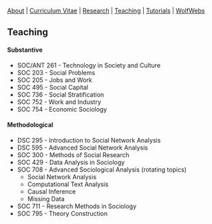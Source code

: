 [About](https://stevemcd1.github.io/) | [Curriculum Vitae](/cv.pdf) | [Research](/research.md) | [Teaching](/teaching.html) | [Tutorials](/tutorials/) | [WolfWebs](/WolfWebs/) 
## Teaching
#### Substantive
- SOC/ANT 261 - Technology in Society and Culture
- SOC 203 - Social Problems
- SOC 205 - Jobs and Work
- SOC 495 - Social Capital
- SOC 736 - Social Stratification
- SOC 752 - Work and Industry
- SOC 754 - Economic Sociology

#### Methodological
- DSC 295 - Introduction to Social Network Analysis
- DSC 595 - Advanced Social Network Analysis
- SOC 300 - Methods of Social Research
- SOC 429 - Data Analysis in Sociology
- SOC 708 - Advanced Sociological Analysis (rotating topics)
  - Social Network Analysis
  - Computational Text Analysis
  - Causal Inference
  - Missing Data
- SOC 711 - Research Methods in Sociology
- SOC 795 - Theory Construction
